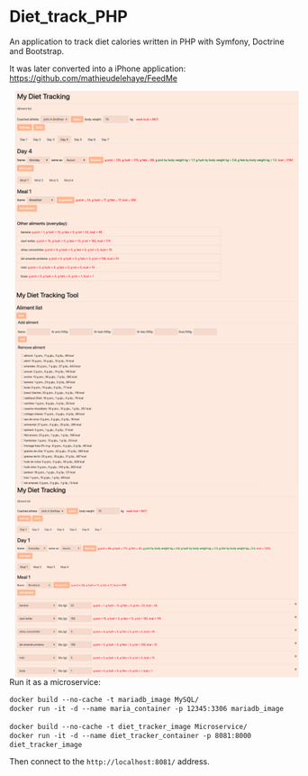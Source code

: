# Diet_track_PHP
An application to track diet calories written in PHP with Symfony, Doctrine and Bootstrap. 

It was later converted into a iPhone application: https://github.com/mathieudelehaye/FeedMe

<p float="left">
  <img src="screenshots/Screenshot00.png" alt="Screenshot00.png" style="float: left; margin-right: 10px;" width="600" hspace="10" />
</p>

<p float="left">
  <img src="screenshots/Screenshot01.png" alt="Screenshot01.png" style="float: left; margin-right: 10px;" width="600" hspace="10" />
</p>

<p float="left">
  <img src="screenshots/Screenshot02.png" alt="Screenshot02.png" style="float: left; margin-right: 10px;" width="600" hspace="10" />
</p>

Run it as a microservice: 

```
docker build --no-cache -t mariadb_image MySQL/
docker run -it -d --name maria_container -p 12345:3306 mariadb_image

docker build --no-cache -t diet_tracker_image Microservice/
docker run -it -d --name diet_tracker_container -p 8081:8000 diet_tracker_image
```

Then connect to the `http://localhost:8081/` address.
